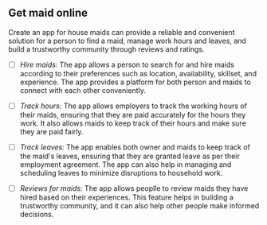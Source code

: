 ## Get maid online

Create an app for house maids can provide a reliable and convenient solution for a person to find a maid, manage work hours and leaves, and build a trustworthy community through reviews and ratings.

- [ ] _Hire maids:_ The app allows a person to search for and hire maids according to their preferences such as location, availability, skillset, and experience. The app provides a platform for both person and maids to connect with each other conveniently.

- [ ] _Track hours:_ The app allows employers to track the working hours of their maids, ensuring that they are paid accurately for the hours they work. It also allows maids to keep track of their hours and make sure they are paid fairly.

- [ ] _Track leaves:_ The app enables both owner and maids to keep track of the maid's leaves, ensuring that they are granted leave as per their employment agreement. The app can also help in managing and scheduling leaves to minimize disruptions to household work.

- [ ] _Reviews for maids:_ The app allows peoplle to review maids they have hired based on their experiences. This feature helps in building a trustworthy community, and it can also help other people make informed decisions.

